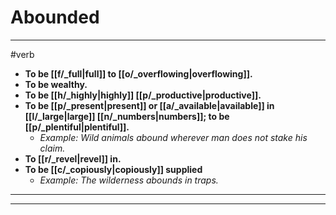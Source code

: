 # Abounded
---
#verb
- **To be [[f/_full|full]] to [[o/_overflowing|overflowing]].**
- **To be wealthy.**
- **To be [[h/_highly|highly]] [[p/_productive|productive]].**
- **To be [[p/_present|present]] or [[a/_available|available]] in [[l/_large|large]] [[n/_numbers|numbers]]; to be [[p/_plentiful|plentiful]].**
	- _Example: Wild animals abound wherever man does not stake his claim._
- **To [[r/_revel|revel]] in.**
- **To be [[c/_copiously|copiously]] supplied**
	- _Example: The wilderness abounds in traps._
---
---
